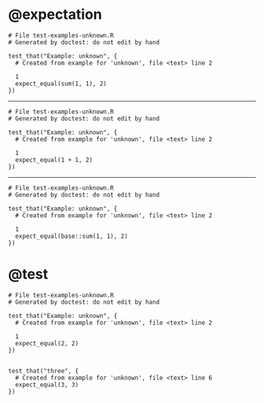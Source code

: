 # @expectation

    
    # File test-examples-unknown.R
    # Generated by doctest: do not edit by hand
    
    test_that("Example: unknown", {
      # Created from example for 'unknown', file <text> line 2
      
      1
      expect_equal(sum(1, 1), 2)
    })
    

---

    
    # File test-examples-unknown.R
    # Generated by doctest: do not edit by hand
    
    test_that("Example: unknown", {
      # Created from example for 'unknown', file <text> line 2
      
      1
      expect_equal(1 + 1, 2)
    })
    

---

    
    # File test-examples-unknown.R
    # Generated by doctest: do not edit by hand
    
    test_that("Example: unknown", {
      # Created from example for 'unknown', file <text> line 2
      
      1
      expect_equal(base::sum(1, 1), 2)
    })
    

# @test

    
    # File test-examples-unknown.R
    # Generated by doctest: do not edit by hand
    
    test_that("Example: unknown", {
      # Created from example for 'unknown', file <text> line 2
      
      1
      expect_equal(2, 2)
    })
    
    
    test_that("three", {
      # Created from example for 'unknown', file <text> line 6
      expect_equal(3, 3)
    })
    

